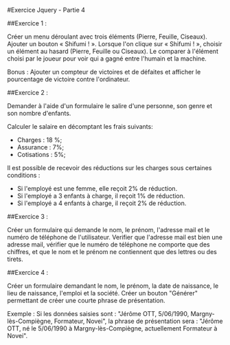 #Exercice Jquery - Partie 4

##Exercice 1 :

Créer un menu déroulant avec trois éléments (Pierre, Feuille, Ciseaux). Ajouter un bouton « Shifumi ! ». Lorsque l'on clique sur « Shifumi ! », choisir un élément au hasard (Pierre, Feuille ou Ciseaux). Le comparer à l'élément choisi par le joueur pour voir qui a gagné entre l'humain et la machine.

Bonus : Ajouter un compteur de victoires et de défaites et afficher le pourcentage de victoire contre l'ordinateur.

##Exercice 2 :

Demander à l'aide d'un formulaire le salire d'une personne, son genre et son nombre d'enfants.

Calculer le salaire en décomptant les frais suivants:

- Charges : 18 %;
- Assurance : 7%;
- Cotisations : 5%;

Il est possible de recevoir des réductions sur les charges sous certaines conditions :

- Si l'employé est une femme, elle reçoit 2% de réduction.
- Si l'employé a 3 enfants à charge, il reçoit 1% de réduction.
- Si l'employé a 4 enfants à charge, il reçoit 2% de réduction.

##Exercice 3 :

Créer un formulaire qui demande le nom, le prénom, l'adresse mail et le numéro de téléphone de l'utilisateur.
Verifier que l'adresse mail est bien une adresse mail, vérifier que le numéro de téléphone ne comporte que des chiffres, et que le nom et le prénom ne contiennent que des lettres ou des tirets.

##Exercice 4 :

Créer un formulaire demandant le nom, le prénom, la date de naissance, le lieu de naissance, l'emploi et la société.
Créer un bouton "Générer" permettant de créer une courte phrase de présentation.

Exemple : Si les données saisies sont : "Jérôme OTT, 5/06/1990, Margny-lès-Compiègne, Formateur, Novei", la phrase de présentation sera : "Jérôme OTT, né le 5/06/1990 à Margny-lès-Compiègne, actuellement Formateur à Novei".
